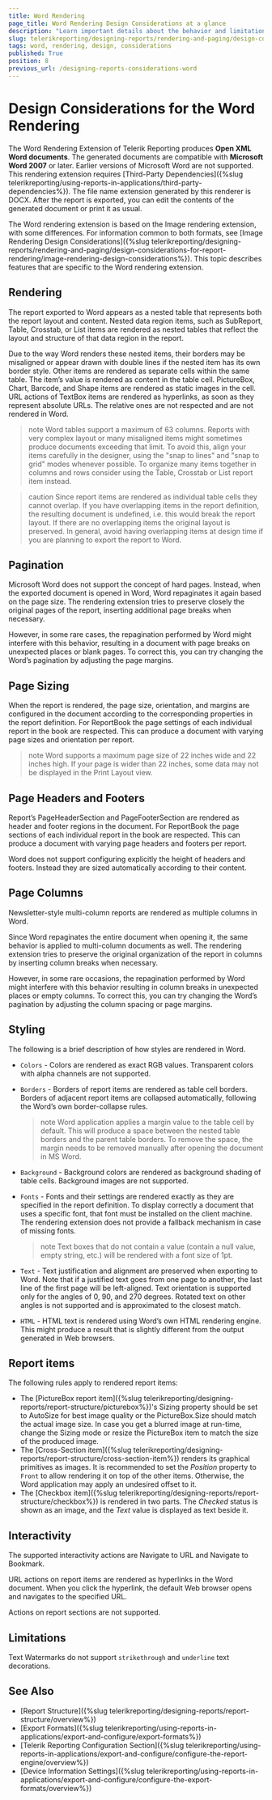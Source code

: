 ```yaml
---
title: Word Rendering
page_title: Word Rendering Design Considerations at a glance
description: "Learn important details about the behavior and limitations of the Word rendering format, that need to be taken into account when designing a report with Word rendering in mind."
slug: telerikreporting/designing-reports/rendering-and-paging/design-considerations-for-report-rendering/word-rendering-design-considerations
tags: word, rendering, design, considerations
published: True
position: 8
previous_url: /designing-reports-considerations-word
---
```


# Design Considerations for the Word Rendering

The Word Rendering Extension of Telerik Reporting produces **Open XML Word documents**. The generated documents are compatible with **Microsoft Word 2007** or later. Earlier versions of Microsoft Word are not supported. This rendering extension requires [Third-Party Dependencies]({%slug telerikreporting/using-reports-in-applications/third-party-dependencies%}). The file name extension generated by this renderer is DOCX. After the report is exported, you can edit the contents of the generated document or print it as usual.

The Word rendering extension is based on the Image rendering extension, with some differences. For information common to both formats, see [Image Rendering Design Considerations]({%slug telerikreporting/designing-reports/rendering-and-paging/design-considerations-for-report-rendering/image-rendering-design-considerations%}). This topic describes features that are specific to the Word rendering extension.

## Rendering

The report exported to Word appears as a nested table that represents both the report layout and content. Nested data region items, such as SubReport, Table, Crosstab, or List items are rendered as nested tables that reflect the layout and structure of that data region in the report.

Due to the way Word renders these nested items, their borders may be misaligned or appear drawn with double lines if the nested item has its own border style. Other items are rendered as separate cells within the same table. The item’s value is rendered as content in the table cell. PictureBox, Chart, Barcode, and Shape items are rendered as static images in the cell. URL actions of TextBox items are rendered as hyperlinks, as soon as they represent absolute URLs. The relative ones are not respected and are not rendered in Word.

> note Word tables support a maximum of 63 columns. Reports with very complex layout or many misaligned items might sometimes produce documents exceeding that limit. To avoid this, align your items carefully in the designer, using the "snap to lines" and "snap to grid" modes whenever possible. To organize many items together in columns and rows consider using the Table, Crosstab or List report item instead.

> caution Since report items are rendered as individual table cells they cannot overlap. If you have overlapping items in the report definition, the resulting document is undefined, i.e. this would break the report layout. If there are no overlapping items the original layout is preserved. In general, avoid having overlapping items at design time if you are planning to export the report to Word.

## Pagination

Microsoft Word does not support the concept of hard pages. Instead, when the exported document is opened in Word, Word repaginates it again based on the page size. The rendering extension tries to preserve closely the original pages of the report, inserting additional page breaks when necessary.

However, in some rare cases, the repagination performed by Word might interfere with this behavior, resulting in a document with page breaks on unexpected places or blank pages. To correct this, you can try changing the Word’s pagination by adjusting the page margins.

## Page Sizing

When the report is rendered, the page size, orientation, and margins are configured in the document according to the corresponding properties in the report definition. For ReportBook the page settings of each individual report in the book are respected. This can produce a document with varying page sizes and orientation per report.

> note Word supports a maximum page size of 22 inches wide and 22 inches high. If your page is wider than 22 inches, some data may not be displayed in the Print Layout view.

## Page Headers and Footers

Report’s PageHeaderSection and PageFooterSection are rendered as header and footer regions in the document. For ReportBook the page sections of each individual report in the book are respected. This can produce a document with varying page headers and footers per report.

Word does not support configuring explicitly the height of headers and footers. Instead they are sized automatically according to their content.

## Page Columns

Newsletter-style multi-column reports are rendered as multiple columns in Word.

Since Word repaginates the entire document when opening it, the same behavior is applied to multi-column documents as well. The rendering extension tries to preserve the original organization of the report in columns by inserting column breaks when necessary.

However, in some rare occasions, the repagination performed by Word might interfere with this behavior resulting in column breaks in unexpected places or empty columns. To correct this, you can try changing the Word’s pagination by adjusting the column spacing or page margins.

## Styling

The following is a brief description of how styles are rendered in Word.

- `Colors` - Colors are rendered as exact RGB values. Transparent colors with alpha channels are not supported.
- `Borders` - Borders of report items are rendered as table cell borders. Borders of adjacent report items are collapsed automatically, following the Word’s own border-collapse rules.

  > note Word application applies a margin value to the table cell by default. This will produce a space between the nested table borders and the parent table borders. To remove the space, the margin needs to be removed manually after opening the document in MS Word.

- `Background` - Background colors are rendered as background shading of table cells. Background images are not supported.
- `Fonts` - Fonts and their settings are rendered exactly as they are specified in the report definition. To display correctly a document that uses a specific font, that font must be installed on the client machine. The rendering extension does not provide a fallback mechanism in case of missing fonts.

  > note Text boxes that do not contain a value (contain a null value, empty string, etc.) will be rendered with a font size of 1pt.

- `Text` - Text justification and alignment are preserved when exporting to Word. Note that if a justified text goes from one page to another, the last line of the first page will be left-aligned. Text orientation is supported only for the angles of 0, 90, and 270 degrees. Rotated text on other angles is not supported and is approximated to the closest match.
- `HTML` - HTML text is rendered using Word’s own HTML rendering engine. This might produce a result that is slightly different from the output generated in Web browsers.

## Report items

The following rules apply to rendered report items:

- The [PictureBox report item]({%slug telerikreporting/designing-reports/report-structure/picturebox%})'s Sizing property should be set to AutoSize for best image quality or the PictureBox.Size should match the actual image size. In case you get a blurred image at run-time, change the Sizing mode or resize the PictureBox item to match the size of the produced image.
- The [Cross-Section item]({%slug telerikreporting/designing-reports/report-structure/cross-section-item%}) renders its graphical primitives as images. It is recommended to set the _Position_ property to `Front` to allow rendering it on top of the other items. Otherwise, the Word application may apply an undesired offset to it.
- The [Checkbox item]({%slug telerikreporting/designing-reports/report-structure/checkbox%}) is rendered in two parts. The _Checked_ status is shown as an image, and the _Text_ value is displayed as text beside it.

## Interactivity

The supported interactivity actions are Navigate to URL and Navigate to Bookmark.

URL actions on report items are rendered as hyperlinks in the Word document. When you click the hyperlink, the default Web browser opens and navigates to the specified URL.

Actions on report sections are not supported.

## Limitations

Text Watermarks do not support `strikethrough` and `underline` text decorations.

## See Also

- [Report Structure]({%slug telerikreporting/designing-reports/report-structure/overview%})
- [Export Formats]({%slug telerikreporting/using-reports-in-applications/export-and-configure/export-formats%})
- [Telerik Reporting Configuration Section]({%slug telerikreporting/using-reports-in-applications/export-and-configure/configure-the-report-engine/overview%})
- [Device Information Settings]({%slug telerikreporting/using-reports-in-applications/export-and-configure/configure-the-export-formats/overview%})
